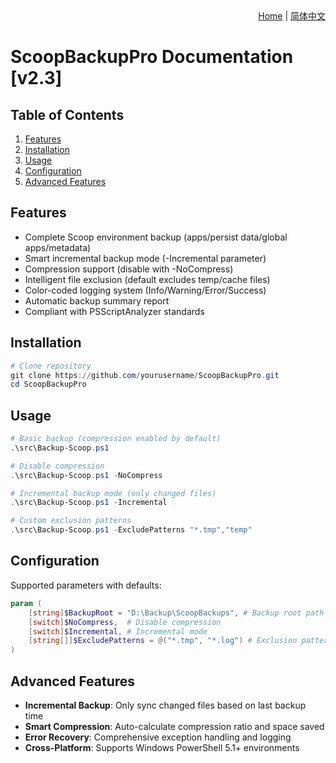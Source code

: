 <div align="right">
  <a href="../README.md">Home</a> |
  <a href="README-CN.md">简体中文</a>
</div>

# ScoopBackupPro Documentation [v2.3]

## Table of Contents
1. [Features](#features)
2. [Installation](#installation)
3. [Usage](#usage)
4. [Configuration](#configuration)
5. [Advanced Features](#advanced-features)

## Features
- Complete Scoop environment backup (apps/persist data/global apps/metadata)
- Smart incremental backup mode (-Incremental parameter)
- Compression support (disable with -NoCompress)
- Intelligent file exclusion (default excludes temp/cache files)
- Color-coded logging system (Info/Warning/Error/Success)
- Automatic backup summary report
- Compliant with PSScriptAnalyzer standards

## Installation
```powershell
# Clone repository
git clone https://github.com/yourusername/ScoopBackupPro.git
cd ScoopBackupPro
```

## Usage
```powershell
# Basic backup (compression enabled by default)
.\src\Backup-Scoop.ps1

# Disable compression
.\src\Backup-Scoop.ps1 -NoCompress

# Incremental backup mode (only changed files)
.\src\Backup-Scoop.ps1 -Incremental

# Custom exclusion patterns
.\src\Backup-Scoop.ps1 -ExcludePatterns "*.tmp","temp"
```

## Configuration
Supported parameters with defaults:
```powershell
param (
    [string]$BackupRoot = "D:\Backup\ScoopBackups", # Backup root path
    [switch]$NoCompress,  # Disable compression
    [switch]$Incremental, # Incremental mode
    [string[]]$ExcludePatterns = @("*.tmp", "*.log") # Exclusion patterns
)
```

## Advanced Features
- **Incremental Backup**: Only sync changed files based on last backup time
- **Smart Compression**: Auto-calculate compression ratio and space saved
- **Error Recovery**: Comprehensive exception handling and logging
- **Cross-Platform**: Supports Windows PowerShell 5.1+ environments